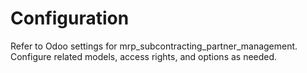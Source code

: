 # Configuration

Refer to Odoo settings for mrp_subcontracting_partner_management. Configure related models, access rights, and options as needed.
